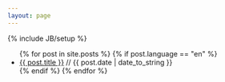 ```yaml
---
layout: page
---
```

{% include JB/setup %}

<ul class="posts">
  {% for post in site.posts %}
    {% if post.language == "en" %}
    <li><a href="{{ BASE_PATH }}{{ post.url }}">{{ post.title }}</a> // <span>{{ post.date | date_to_string }}</span></li>
    {% endif %}
  {% endfor %}
</ul>

